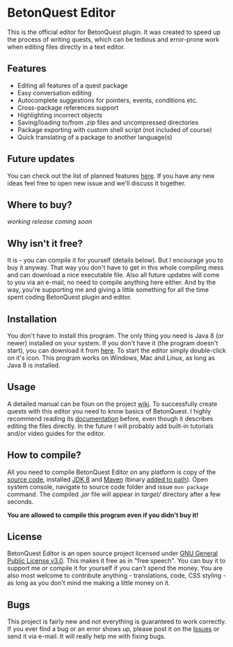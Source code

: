 # BetonQuest Editor

This is the official editor for BetonQuest plugin. It was created to speed up the process of writing quests, which can be tedious and error-prone work when editing files directly in a text editor.

## Features

* Editing all features of a quest package
* Easy conversation editing
* Autocomplete suggestions for pointers, events, conditions etc.
* Cross-package references support
* Highlighting incorrect objects
* Saving/loading to/from _.zip_ files and uncompressed directories
* Package exporting with custom shell script (not included of course)
* Quick translating of a package to another language(s)

## Future updates

You can check out the list of planned features [here](https://github.com/Co0sh/BetonQuest-Editor/milestone/2). If you have any new ideas feel free to open new issue and we'll discuss it together.

## Where to buy?

_working release coming soon_

## Why isn't it free?

It is - you can compile it for yourself (details below). But I encourage you to buy it anyway. That way you don't have to get in this whole compiling mess and can download a nice executable file. Also all future updates will come to you via an e-mail, no need to compile anything here either. And by the way, you're supporting me and giving a little something for all the time spent coding BetonQuest plugin and editor.

## Installation

You don't have to install this program. The only thing you need is Java 8 (or newer) installed on your system. If you don't have it (the program doesn't start), you can download it from [here](https://java.com/download). To start the editor simply double-click on it's icon. This program works on Windows, Mac and Linux, as long as Java 8 is installed.

## Usage

A detailed manual can be foun on the project [wiki](https://github.com/Co0sh/BetonQuest-Editor/wiki). To successfully create quests with this editor you need to know basics of BetonQuest. I highly recommend reading its [documentation](http://betonquest.betoncraft.pl/BetonQuestDocumentation.pdf) before, even though it describes editing the files directly. In the future I will probably add built-in tutorials and/or video guides for the editor.

## How to compile?

All you need to compile BetonQuest Editor on any platform is copy of the [source code](https://github.com/Co0sh/BetonQuest-Editor/archive/master.zip), installed [JDK 8](http://www.oracle.com/technetwork/java/javase/downloads/jdk8-downloads-2133151.html) and [Maven](https://maven.apache.org/download.cgi) (binary [added to path](https://google.com/search?q=add+file+to+path)). Open system console, navigate to source code folder and issue `mvn package` command. The compiled _.jar_ file will appear in _target/_ directory after a few seconds.

**You are allowed to compile this program even if you didn't buy it!**

## License

BetonQuest Editor is an open source project licensed under [GNU General Public License v3.0](https://www.gnu.org/licenses/gpl.txt). This makes it free as in "free speech". You can buy it to support me or compile it for yourself if you can't spend the money. You are also most welcome to contribute anything - translations, code, CSS styling - as long as you don't mind me making a little money on it.

## Bugs

This project is fairly new and not everything is guaranteed to work correctly. If you ever find a bug or an error shows up, please post it on the [Issues](https://github.com/Co0sh/BetonQuest-Editor/issues) or send it via e-mail. It will really help me with fixing bugs.
